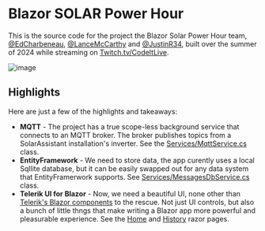 # Blazor SOLAR Power Hour

This is the source code for the project the Blazor Solar Power Hour team, [@EdCharbeneau](https://github.com/EdCharbeneau), [@LanceMcCarthy](https://github.com/LanceMcCarthy) and [@JustinR34](https://github.com/JustinR34), built over the summer of 2024 while streaming on [Twitch.tv/CodeItLive](https://www.twitch.tv/codeitlive).

![image](https://github.com/user-attachments/assets/d4d9d634-d650-475c-9df5-8a439004cdc2)


## Highlights

Here are just a few of the highlights and takeaways:

- **MQTT** - The project has a true scope-less background service that connects to an MQTT broker. The broker publishes topics from a SolarAssistant installation's inverter. See the [Services/MqttService.cs](BlazorSolarPowerHour/Services/MqttService.cs) class.
- **EntityFramework** - We need to store data, the app curently uses a local Sqllite database, but it can be easily swapped out for any data system that EntityFramerwork supports. See [Services/MessagesDbService.cs](BlazorSolarPowerHour/Services/MessagesDbService.cs) class.
- **Telerik UI for Blazor** - Now, we need a beautiful UI, none other than [Telerik's Blazor components](https://www.telerik.com/blazor-ui) to the rescue. Not just UI controls, but also a bunch of little thngs that make writing a Blazor app more powerful and pleasurable experience. See the [Home](BlazorSolarPowerHour/Components/Pages/Home.razor) and [History](BlazorSolarPowerHour/Components/Pages/History.razor) razor pages.
